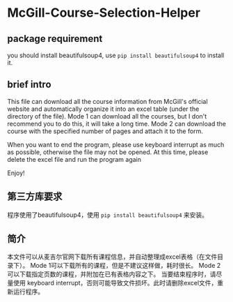 # McGill-Course-Selection-Helper
  ## package requirement
   you should install beautifulsoup4, use `pip install beautifulsoup4` to install it.
  ## brief intro
  This file can download all the course information from McGill's official website and automatically organize it into an excel table (under the directory of the file). Mode 1 can download all the courses, but I don't recommend you to do this, it will take a long time. Mode 2 can download the course with the specified number of pages and attach it to the form. 

When you want to end the program, please use keyboard interrupt as much as possible, otherwise the file may not be opened. At this time, please delete the excel file and run the program again 

Enjoy!

  ## 第三方库要求
  程序使用了beautifulsoup4，使用 `pip install beautifulsoup4` 来安装。
  ## 简介
本文件可以从麦吉尔官网下载所有课程信息，并自动整理成excel表格（在文件目录下）。 Mode 1可以下载所有的课程，但是不建议这样做，耗时很长。 Mode 2可以下载指定页数的课程，并附加在已有表格内容之下。
   当要结束程序时，请尽量使用 keyboard interrupt，否则可能导致文件损坏。此时请删除excel文件，重新运行程序。
